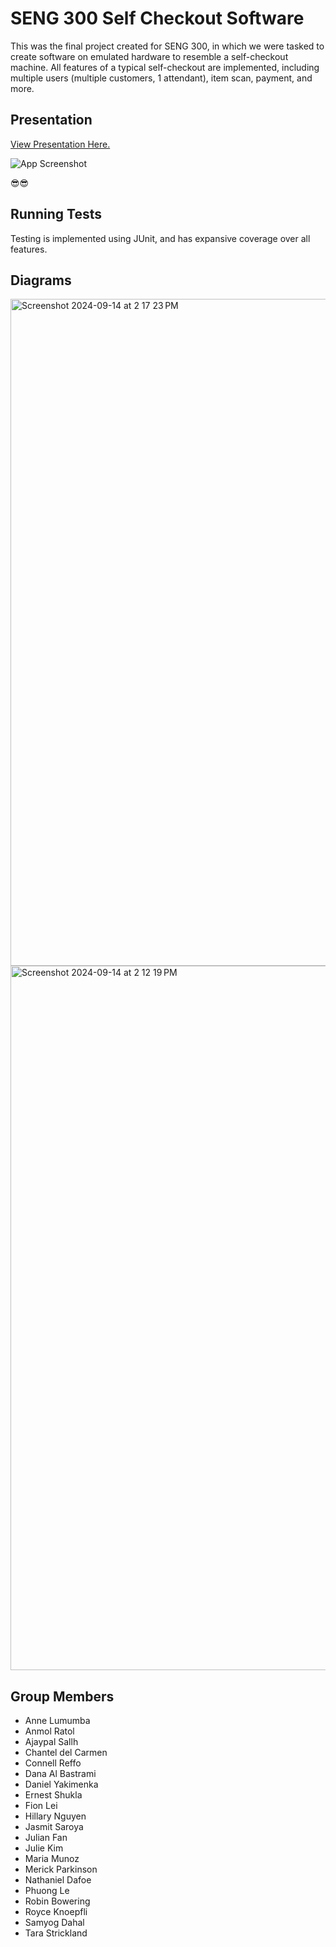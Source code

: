 
# SENG 300 Self Checkout Software 

This was the final project created for SENG 300, in which we were tasked to create software on emulated hardware to resemble a self-checkout machine. All features of a typical self-checkout are implemented, including multiple users (multiple customers, 1 attendant), item scan, payment, and more.

## Presentation
[View Presentation Here.](https://drive.google.com/drive/folders/1qMn56i3_NpBbFE9BXA5X_5Vni04O1lRg)

![App Screenshot](https://media.discordapp.net/attachments/1176383121541845085/1184879911668822076/Capture.PNG?ex=66e6fd68&is=66e5abe8&hm=39f4d67f2593eda244ca2b51f6975b6806b5b4262835bd2da50083cedb056c4e&=&format=webp&quality=lossless&width=2098&height=208)

😎😎

## Running Tests

Testing is implemented using JUnit, and has expansive coverage over all features. 


## Diagrams
<img width="1067" alt="Screenshot 2024-09-14 at 2 17 23 PM" src="https://github.com/user-attachments/assets/f84a8b97-935b-477d-86d7-100c59a5e5dd">
<img width="1127" alt="Screenshot 2024-09-14 at 2 12 19 PM" src="https://github.com/user-attachments/assets/1d9f9328-bae6-4523-96f2-ee457f80badc">


## Group Members
- Anne Lumumba
- Anmol Ratol
- Ajaypal Sallh
- Chantel del Carmen
- Connell Reffo
- Dana Al Bastrami
- Daniel Yakimenka
- Ernest Shukla
- Fion Lei
- Hillary Nguyen
- Jasmit Saroya
- Julian Fan 
- Julie Kim
- Maria Munoz
- Merick Parkinson
- Nathaniel Dafoe
- Phuong Le
- Robin Bowering
- Royce Knoepfli
- Samyog Dahal 
- Tara Strickland
